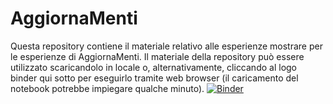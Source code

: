 # AggiornaMenti
Questa repository contiene il materiale relativo alle esperienze mostrare per le esperienze di AggiornaMenti. Il materiale della repository può essere utilizzato scaricandolo in locale o, alternativamente, cliccando al logo binder qui sotto per eseguirlo tramite web browser (il caricamento del notebook potrebbe impiegare qualche minuto).
[![Binder](https://mybinder.org/badge_logo.svg)](https://mybinder.org/v2/gh/marcobonici/AggiornaMenti/main)
